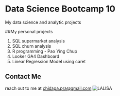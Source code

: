 # Data Science Bootcamp 10
My data science and analytic projects

##My personal projects

1. SQL supermarket analysis
2. SQL churn analysis
3. R programming - Pao Ying Chup
4. Looker GA4 Dashboard
5. Linear Regression Model using caret

## Contact Me
reach out to me at chidapa.pra@gmail.com
![LALISA]([[[images/cat.jpg](https://www.billboard.com/wp-content/uploads/2023/01/lisa-blackpink-dec-2022-billboard-1548.jpg?w=942&h=623&crop=1)](https://preview.redd.it/blackpink-lisa-rockstar-teaser-image-2-v0-0rijp3sew48d1.jpeg?auto=webp&s=db9ee00c6085b95e7ecd4671e6e0f0558cee716c)](https://www.google.com/url?sa=i&url=https%3A%2F%2Fwww.reddit.com%2Fr%2Fkpop%2Fcomments%2F1dlx1el%2Fblackpink_lisa_rockstar_teaser_image_2%2F&psig=AOvVaw3R-STdj8WZvvm2ytMyTtE3&ust=1725162638460000&source=images&cd=vfe&opi=89978449&ved=0CBQQjRxqFwoTCMj0juSpnogDFQAAAAAdAAAAABAn))

